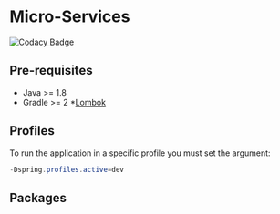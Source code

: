 # Micro-Services
[![Codacy Badge](https://api.codacy.com/project/badge/Grade/c1e53ae951024a1ab3b29815e084942a)](https://www.codacy.com?utm_source=github.com&amp;utm_medium=referral&amp;utm_content=6et/skeleton-api&amp;utm_campaign=Badge_Grade)

## Pre-requisites
* Java >= 1.8
* Gradle >= 2
*[Lombok](https://projectlombok.org/download.html)

## Profiles

To run the application in a specific profile you must set the argument:
  ```java
  -Dspring.profiles.active=dev
  ```

## Packages
